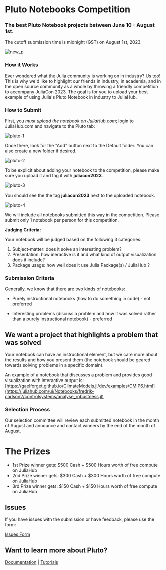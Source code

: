 # Pluto Notebooks Competition

### The best Pluto Notebook projects between June 10 - August 1st. 
The cutoff submission time is midnight (GST) on August 1st, 2023.

![new_p](https://github.com/Dattax/sample_jl/assets/1408846/e1de544d-e1ec-446d-bcc9-9939f2a74fa9)

### How it Works

Ever wondered what the Julia community is working on in industry? Us too! This is why we'd like to highlight our friends in industry, in academia, and in the open source community as a whole by throwing a friendly competition to accompany JuliaCon 2023. The goal is for you to upload your best example of using Julia's Pluto Notebook in industry to JuliaHub. 

### How to Submit

First, you _must upload the notebook on JuliaHub.com_; login to JuliaHub.com and navigate to the Pluto tab:

![pluto-1](https://github.com/Dattax/sample_jl/assets/1408846/c46ba3e1-2df8-4d04-a320-76df727402e8)

Once there, look for the "Add" button next to the Default folder. You can also create a new folder if desired.

![pluto-2](https://github.com/Dattax/sample_jl/assets/1408846/cb690c4d-66e4-41f4-8ac5-b46eb7d27c59)

To be explicit about adding your notebook to the competition, please make sure you upload it and tag it with **juliacon2023**.

![pluto-3](https://github.com/Dattax/sample_jl/assets/1408846/75449249-bb16-45b2-9aae-8b722442f81e)

You should see the the tag **juliacon2023** next to the uploaded notebook.

![pluto-4](https://github.com/Dattax/sample_jl/assets/1408846/cc9b6779-f3c6-4e65-b5ae-b1869941902e)

We will include all notebooks submitted this way in the competition. Please submit only 1 notebook per person for this competition.

**Judging Criteria:**

Your notebook will be judged based on the following 3 categories:

1. Subject-matter: does it solve an interesting problem?
2. Presentation: how ineractive is it and what kind of output visualization does it include?
3. Package usage: how well does it use Julia Package(s) / JuliaHub ?

### Submission Criteria

Generally, we know that there are two kinds of notebooks: 

* Purely instructional notebooks (how to do something in code) - not preferred

* Interesting problems (discuss a problem and how it was solved rather than a purely instructional notebook) - preferred

## We want a project that highlights a problem that was solved

Your notebook can have an instructional element, but we care more about the results and how you present them (the notebook should be geared towards solving problems in a specific domain).

An example of a notebook that discusses a problem and provides good visualization with interactive output is: [https://gaelforget.github.io/ClimateModels.jl/dev/examples/CMIP6.html](https://juliahub.com/ui/Notebooks/fredrik-carlson2/controlsystems/analyse_robustness.jl)

### Selection Process

Our selection committee will review each submitted notebook in the month of August and announce and contact winners by the end of the month of August.

# The Prizes
  
* 1st Prize winner gets: $500 Cash + $500 Hours worth of free compute on JuliaHub
* 2nd Prize winner gets: $300 Cash + $300 Hours worth of free compute on JuliaHub
* 3rd Prize winner gets: $150 Cash + $150 Hours worth of free compute on JuliaHub

## Issues

If you have issues with the submission or have feedback, please use the form:

[Issues Form](https://forms.gle/QdwMiLseTDGpy8uq8)
  
## Want to learn more about Pluto?
  
 [Documentation](https://help.juliahub.com/juliahub/stable/tutorials/pluto_notebooks/) | [Tutorials](https://featured.plutojl.org/)



